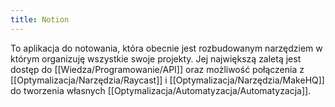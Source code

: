 ```yaml
---
title: Notion
---
```


To aplikacja do notowania, która obecnie jest rozbudowanym narzędziem w którym organizuję wszystkie swoje projekty. Jej największą zaletą jest dostęp do [[Wiedza/Programowanie/API]] oraz możliwość połączenia z [[Optymalizacja/Narzędzia/Raycast]] i [[Optymalizacja/Narzędzia/MakeHQ]] do tworzenia własnych [[Optymalizacja/Automatyzacja/Automatyzacja]].